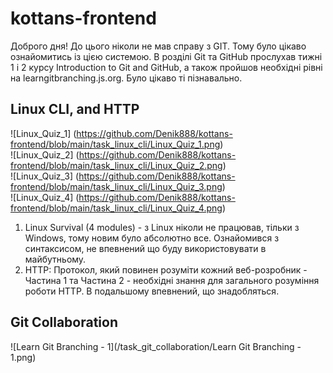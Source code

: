 # kottans-frontend
Доброго дня!
До цього ніколи не мав справу з GIT. Тому було цікаво ознайомитись із цією системою. В розділі Git та GitHub прослухав тижні 1 і 2 курсу Introduction to Git and GitHub, а також пройшов необхідні рівні на learngitbranching.js.org. Було цікаво ті пізнавально.
## Linux CLI, and HTTP
![Linux_Quiz_1] (https://github.com/Denik888/kottans-frontend/blob/main/task_linux_cli/Linux_Quiz_1.png)  
![Linux_Quiz_2] (https://github.com/Denik888/kottans-frontend/blob/main/task_linux_cli/Linux_Quiz_2.png)  
![Linux_Quiz_3] (https://github.com/Denik888/kottans-frontend/blob/main/task_linux_cli/Linux_Quiz_3.png)  
![Linux_Quiz_4] (https://github.com/Denik888/kottans-frontend/blob/main/task_linux_cli/Linux_Quiz_4.png)  
1. Linux Survival (4 modules) - з Linux ніколи не працював, тільки з Windows, тому новим було абсолютно все. Ознайомився з синтаксисом, не впевнений що буду використовувати в майбутньому.  
2. HTTP: Протокол, який повинен розуміти кожний веб-розробник - Частина 1 та Частина 2 - необхідні знання для загального розуміння роботи HTTP. В подальшому впевнений, що знадобляться.
## Git Collaboration
![Learn Git Branching - 1](/task_git_collaboration/Learn Git Branching - 1.png)

